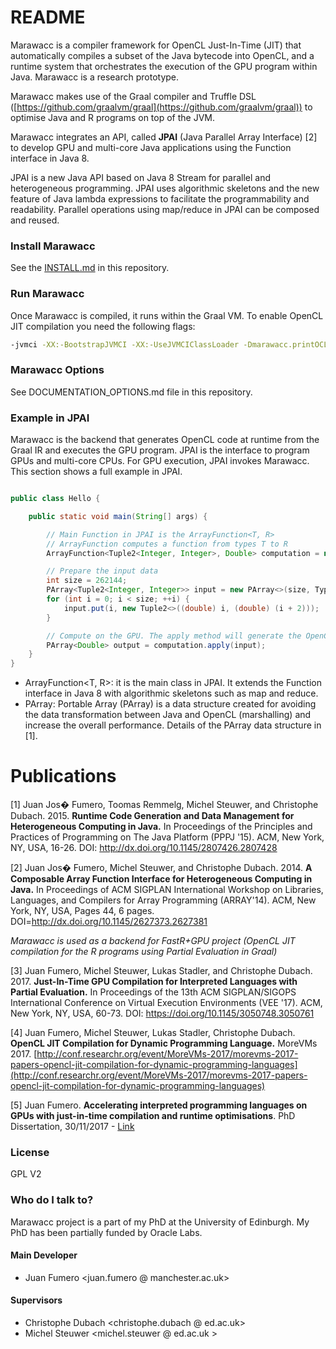 # README #

Marawacc is a compiler framework for OpenCL Just-In-Time (JIT) that automatically compiles a subset of the Java bytecode into OpenCL, and a runtime system that orchestrates the execution of the GPU program within Java. Marawacc is a research prototype. 

Marawacc makes use of the Graal compiler and Truffle DSL ([https://github.com/graalvm/graal](https://github.com/graalvm/graal)) to optimise Java and R programs on top of the JVM. 

Marawacc integrates an API, called **JPAI** (Java Parallel Array Interface) [2] to develop GPU and multi-core Java applications using the Function interface in Java 8.

JPAI is a new Java API based on Java 8 Stream for parallel and heterogeneous programming. JPAI uses algorithmic skeletons and the new feature of Java lambda expressions to facilitate the programmability and readability.  Parallel operations using map/reduce in JPAI can be composed and reused. 


### Install Marawacc ###

See the [INSTALL.md](INSTALL.md) in this repository. 


### Run Marawacc ###

Once Marawacc is compiled, it runs within the Graal VM. To enable OpenCL JIT compilation you need the following flags:


```bash
-jvmci -XX:-BootstrapJVMCI -XX:-UseJVMCIClassLoader -Dmarawacc.printOCLKernel=true 
```

### Marawacc Options ###

See DOCUMENTATION_OPTIONS.md file in this repository. 


### Example in JPAI ###

Marawacc is the backend that generates OpenCL code at runtime from the Graal IR and executes the GPU program. 
JPAI is the interface to program GPUs and multi-core CPUs. For GPU execution, JPAI invokes Marawacc. This section shows a full example in JPAI.


```java

public class Hello {

    public static void main(String[] args) {

        // Main Function in JPAI is the ArrayFunction<T, R>
        // ArrayFunction computes a function from types T to R 
        ArrayFunction<Tuple2<Integer, Integer>, Double> computation = new MapAccelerator<>(vectors -> (2.5 * vectors._1() + vectors._2());

        // Prepare the input data
        int size = 262144;
        PArray<Tuple2<Integer, Integer>> input = new PArray<>(size, TypeFactory.Tuple("Tuple2<Integer, Integer>"));
        for (int i = 0; i < size; ++i) {
            input.put(i, new Tuple2<>((double) i, (double) (i + 2)));
        }

        // Compute on the GPU. The apply method will generate the OpenCL code and execute it on the GPU. 
        PArray<Double> output = computation.apply(input);
    }
}

```

* ArrayFunction<T, R>: it is the main class in JPAI. It extends the Function interface in Java 8 with algorithmic skeletons such as map and reduce. 
* PArray<T>: Portable Array (PArray) is a data structure created for avoiding the data transformation between Java and OpenCL (marshalling) and increase the overall performance. Details of the PArray data structure in [1].


# Publications 

  [1] Juan Jos� Fumero, Toomas Remmelg, Michel Steuwer, and Christophe Dubach. 2015. **Runtime Code Generation and Data Management for Heterogeneous Computing in Java.** In Proceedings of the Principles and Practices of Programming on The Java Platform (PPPJ '15). ACM, New York, NY, USA, 16-26. DOI: http://dx.doi.org/10.1145/2807426.2807428 

  [2] Juan Jos� Fumero, Michel Steuwer, and Christophe Dubach. 2014. **A Composable Array Function Interface for Heterogeneous Computing in Java.** In Proceedings of ACM SIGPLAN International Workshop on Libraries, Languages, and Compilers for Array Programming (ARRAY'14). ACM, New York, NY, USA, Pages 44, 6 pages. DOI=http://dx.doi.org/10.1145/2627373.2627381

*Marawacc is used as a backend for FastR+GPU project (OpenCL JIT compilation for the R programs using Partial Evaluation in Graal)*

  [3] Juan Fumero, Michel Steuwer, Lukas Stadler, and Christophe Dubach. 2017. **Just-In-Time GPU Compilation for Interpreted Languages with Partial Evaluation.** In Proceedings of the 13th ACM SIGPLAN/SIGOPS International Conference on Virtual Execution Environments (VEE '17). ACM, New York, NY, USA, 60-73. DOI: https://doi.org/10.1145/3050748.3050761
 
  [4] Juan Fumero, Michel Steuwer, Lukas Stadler, Christophe Dubach. **OpenCL JIT Compilation for Dynamic Programming Language.** MoreVMs 2017. [http://conf.researchr.org/event/MoreVMs-2017/morevms-2017-papers-opencl-jit-compilation-for-dynamic-programming-languages](http://conf.researchr.org/event/MoreVMs-2017/morevms-2017-papers-opencl-jit-compilation-for-dynamic-programming-languages)

  [5] Juan Fumero. **Accelerating interpreted programming languages on GPUs with just-in-time compilation and runtime optimisations**. PhD Dissertation, 30/11/2017 - [Link](https://era.ed.ac.uk/handle/1842/28718)

### License ###

GPL V2

### Who do I talk to? ###

Marawacc project is a part of my PhD at the University of Edinburgh. My PhD has been partially funded by Oracle Labs.

#### Main Developer

* Juan Fumero <juan.fumero @ manchester.ac.uk>

#### Supervisors

* Christophe Dubach <christophe.dubach @ ed.ac.uk> 
* Michel Steuwer <michel.steuwer @ ed.ac.uk >
